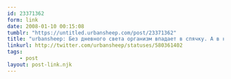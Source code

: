 ```yaml
---
id: 23371362
form: link
date: 2008-01-10 00:15:08
tumblr: "https://untitled.urbansheep.com/post/23371362"
title: "urbansheep: Без дневного света организм впадает в спячку. А в комнате с лампами ДС можно работать не замечая времени. Удобно... Есть хочу. И спать, м..."
linkurl: http://twitter.com/urbansheep/statuses/580361402
tags:
    - post
layout: post-link.njk
---
```


